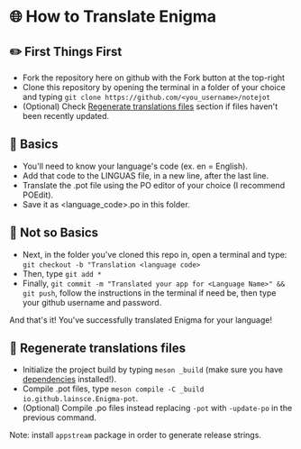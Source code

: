 # 🌐 How to Translate Enigma

## ✏️ First Things First

* Fork the repository here on github with the Fork button at the top-right
* Clone this repository by opening the terminal in a folder of your choice and typing `git clone https://github.com/<you_username>/notejot`
* (Optional) Check [Regenerate translations files](https://github.com/tau-os/enigma/tree/main/po#-regenerate-translations-files) section if files haven't been recently updated.

## 📃 Basics

* You'll need to know your language's code (ex. en = English).
* Add that code to the LINGUAS file, in a new line, after the last line.
* Translate the .pot file using the PO editor of your choice (I recommend POEdit).
* Save it as <language_code>.po in this folder.

## 📝 Not so Basics

* Next, in the folder you've cloned this repo in, open a terminal and type: ```git checkout -b "Translation <language code>```
* Then, type ```git add *```
* Finally, ```git commit -m "Translated your app for <Language Name>" && git push```, follow the instructions in the terminal if need be, then type your github username and password.

And that's it! You've successfully translated Enigma for your language!

## 🔁 Regenerate translations files
* Initialize the project build by typing `meson _build` (make sure you have [dependencies](https://github.com/tau-os/enigma#%EF%B8%8F-dependencies) installed!).
* Compile .pot files, type `meson compile -C _build io.github.lainsce.Enigma-pot`.
* (Optional) Compile .po files instead replacing `-pot` with `-update-po` in the previous command.

Note: install `appstream` package in order to generate release strings.